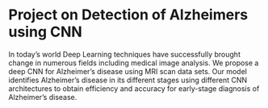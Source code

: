 # Project on Detection of Alzheimers using CNN
In today’s world Deep Learning techniques have successfully brought change in numerous fields including medical image analysis.
We propose a deep CNN for Alzheimer’s disease using MRI scan data sets. 
Our model identifies Alzheimer’s disease in its different stages using different CNN architectures to 
obtain efficiency and accuracy for early-stage diagnosis of Alzheimer’s disease.
